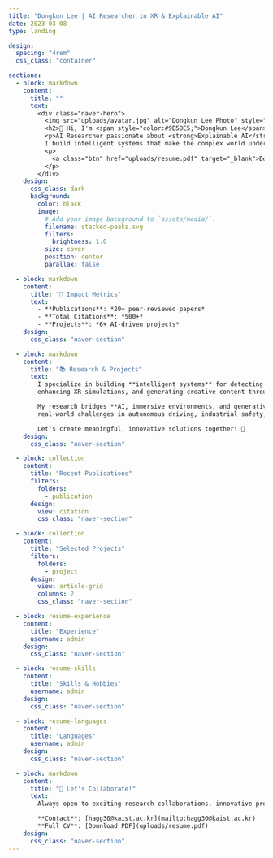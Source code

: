 ```yaml
---
title: "Dongkun Lee | AI Researcher in XR & Explainable AI"
date: 2023-03-08
type: landing

design:
  spacing: "4rem"
  css_class: "container"

sections:
  - block: markdown
    content:
      title: ""
      text: |
        <div class="naver-hero">
          <img src="uploads/avatar.jpg" alt="Dongkun Lee Photo" style="width:120px;border-radius:50%;margin-bottom:1rem;">
          <h2>👋 Hi, I'm <span style="color:#9B5DE5;">Dongkun Lee</span></h2>
          <p>AI Researcher passionate about <strong>Explainable AI</strong>, <strong>XR Simulation</strong>, and <strong>Multimodal Learning</strong>.<br>
          I build intelligent systems that make the complex world understandable.</p>
          <p>
            <a class="btn" href="uploads/resume.pdf" target="_blank">Download CV</a>
          </p>
        </div>
    design:
      css_class: dark
      background:
        color: black
        image:
          # Add your image background to `assets/media/`.
          filename: stacked-peaks.svg
          filters:
            brightness: 1.0
          size: cover
          position: center
          parallax: false

  - block: markdown
    content:
      title: "🚀 Impact Metrics"
      text: |
        - **Publications**: *20+ peer-reviewed papers*  
        - **Total Citations**: *500+*  
        - **Projects**: *6+ AI-driven projects*
    design:
      css_class: "naver-section"

  - block: markdown
    content:
      title: "📚 Research & Projects"
      text: |
        I specialize in building **intelligent systems** for detecting anomalies,
        enhancing XR simulations, and generating creative content through AI.

        My research bridges **AI, immersive environments, and generative models** to tackle
        real-world challenges in autonomous driving, industrial safety, and education.

        Let's create meaningful, innovative solutions together! 🤝
    design:
      css_class: "naver-section"

  - block: collection
    content:
      title: "Recent Publications"
      filters:
        folders:
          - publication
      design:
        view: citation
        css_class: "naver-section"

  - block: collection
    content:
      title: "Selected Projects"
      filters:
        folders:
          - project
      design:
        view: article-grid
        columns: 2
        css_class: "naver-section"

  - block: resume-experience
    content:
      title: "Experience"
      username: admin
    design:
      css_class: "naver-section"

  - block: resume-skills
    content:
      title: "Skills & Hobbies"
      username: admin
    design:
      css_class: "naver-section"

  - block: resume-languages
    content:
      title: "Languages"
      username: admin
    design:
      css_class: "naver-section"

  - block: markdown
    content:
      title: "🤝 Let's Collaborate!"
      text: |
        Always open to exciting research collaborations, innovative projects, and consulting opportunities.

        **Contact**: [hagg30@kaist.ac.kr](mailto:hagg30@kaist.ac.kr)  
        **Full CV**: [Download PDF](uploads/resume.pdf)
    design:
      css_class: "naver-section"
---
```


